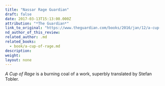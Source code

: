 ```yaml
---
title: "Nassar Rage Guardian"
draft: false
date: 2017-03-13T15:13:00.000Z
attribution: "*The Guardian*"
link_to_original: "https://www.theguardian.com/books/2016/jan/12/a-cup-of-rage-by-raduan-nassar-review-lust-rage-howling-despair"
nd_author_of_this_review:
related_author: .md
related_books:
  - book/a-cup-of-rage.md
description:
weight:
layout: none
---
```

*A Cup of Rage* is a burning coal of a work, superbly translated by Stefan Tobler.

